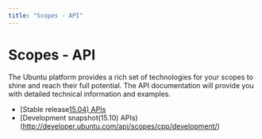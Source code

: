 ```yaml
---
title: "Scopes - API"
---
```


# Scopes - API

The Ubuntu platform provides a rich set of technologies for your scopes to
shine and reach their full potential. The API documentation will provide you
with detailed technical information and examples.

 * [Stable release[15.04) APIs](http://developer.ubuntu.com/api/scopes/cpp/current/)
 * [Development snapshot(15.10) APIs)(http://developer.ubuntu.com/api/scopes/cpp/development/)

